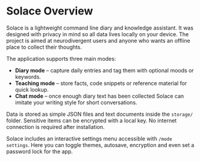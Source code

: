 # Solace Overview

Solace is a lightweight command line diary and knowledge assistant. It was designed with privacy in mind so all data lives locally on your device. The project is aimed at neurodivergent users and anyone who wants an offline place to collect their thoughts.

The application supports three main modes:

- **Diary mode** – capture daily entries and tag them with optional moods or keywords.
- **Teaching mode** – store facts, code snippets or reference material for quick lookup.
- **Chat mode** – once enough diary text has been collected Solace can imitate your writing style for short conversations.

Data is stored as simple JSON files and text documents inside the `storage/` folder. Sensitive items can be encrypted with a local key. No internet connection is required after installation.

Solace includes an interactive settings menu accessible with `/mode settings`. Here you can toggle themes, autosave, encryption and even set a password lock for the app.
